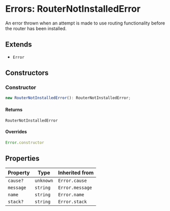 # Errors: RouterNotInstalledError

An error thrown when an attempt is made to use routing functionality before the router has been installed.

## Extends

- `Error`

## Constructors

### Constructor

```ts
new RouterNotInstalledError(): RouterNotInstalledError;
```

#### Returns

`RouterNotInstalledError`

#### Overrides

```ts
Error.constructor
```

## Properties

| Property | Type | Inherited from |
| ------ | ------ | ------ |
| <a id="cause"></a> `cause?` | `unknown` | `Error.cause` |
| <a id="message"></a> `message` | `string` | `Error.message` |
| <a id="name"></a> `name` | `string` | `Error.name` |
| <a id="stack"></a> `stack?` | `string` | `Error.stack` |
